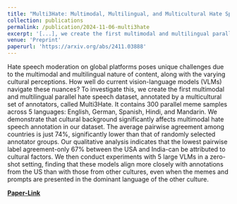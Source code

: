 ```yaml
---
title: "Multi3Hate: Multimodal, Multilingual, and Multicultural Hate Speech Detection with Vision-Language Models"
collection: publications
permalink: /publication/2024-11-06-multi3hate
excerpt: '[...], we create the first multimodal and multilingual parallel hate speech dataset, annotated by a multicultural set of annotators, called Multi3Hate. [...] conduct experiments with 5 large VLMs in a zero-shot setting, finding that these models align more closely with annotations from the US than with those from other cultures, even when the memes and prompts are presented in the dominant language of the other culture.'
venue: 'Preprint'
paperurl: 'https://arxiv.org/abs/2411.03888'
---
```


Hate speech moderation on global platforms poses unique challenges due to the multimodal and multilingual nature of content, along with the varying cultural perceptions. How well do current vision-language models (VLMs) navigate these nuances? To investigate this, we create the first multimodal and multilingual parallel hate speech dataset, annotated by a multicultural set of annotators, called Multi3Hate. It contains 300 parallel meme samples across 5 languages: English, German, Spanish, Hindi, and Mandarin. We demonstrate that cultural background significantly affects multimodal hate speech annotation in our dataset. The average pairwise agreement among countries is just 74%, significantly lower than that of randomly selected annotator groups. Our qualitative analysis indicates that the lowest pairwise label agreement-only 67% between the USA and India-can be attributed to cultural factors. We then conduct experiments with 5 large VLMs in a zero-shot setting, finding that these models align more closely with annotations from the US than with those from other cultures, even when the memes and prompts are presented in the dominant language of the other culture.

[**Paper-Link**](https://arxiv.org/abs/2411.03888)

